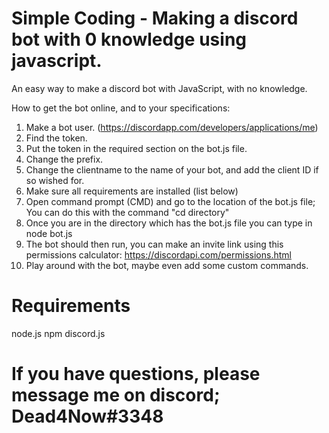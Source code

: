# Simple Coding - Making a discord bot with 0 knowledge using javascript.
An easy way to make a discord bot with JavaScript, with no knowledge.

How to get the bot online, and to your specifications:

1. Make a bot user. (https://discordapp.com/developers/applications/me)
2. Find the token.
3. Put the token in the required section on the bot.js file.
4. Change the prefix.
5. Change the clientname to the name of your bot, and add the client ID if so wished for.
6. Make sure all requirements are installed (list below)
7. Open command prompt (CMD) and go to the location of the bot.js file; You can do this with the command "cd directory"
8. Once you are in the directory which has the bot.js file you can type in node bot.js
9. The bot should then run, you can make an invite link using this permissions calculator: https://discordapi.com/permissions.html
10. Play around with the bot, maybe even add some custom commands.

# Requirements

node.js
npm
discord.js

# If you have questions, please message me on discord; Dead4Now#3348
